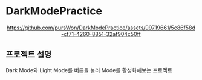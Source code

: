 # DarkModePractice

<div align="center">

https://github.com/pursWon/DarkModePractice/assets/99719661/5c86f58d-cf71-4260-8851-32af904c50ff

</div>

## 프로젝트 설명 

Dark Mode와 Light Mode를 버튼을 눌러 Mode를 활성화해보는 프로젝트

